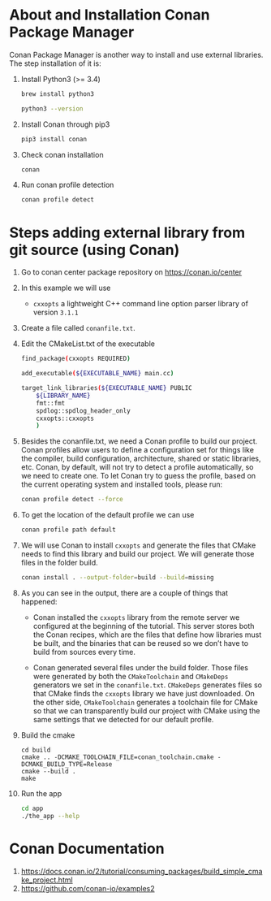 # About and Installation Conan Package Manager

Conan Package Manager is another way to install and use external libraries.
The step installation of it is:
1. Install Python3 (>= 3.4)
    ```bash
    brew install python3

    python3 --version
    ```
2. Install Conan through pip3
    ```bash
    pip3 install conan
    ```

3. Check conan installation
    ```bash
    conan
    ```

4. Run conan profile detection
    ```bash
    conan profile detect
    ```

# Steps adding external library from git source (using Conan)

1. Go to conan center package repository on https://conan.io/center
2. In this example we will use 
    - <code>cxxopts</code> a lightweight C++ command line option parser library of version <code>3.1.1</code>
3. Create a file called <code>conanfile.txt</code>.
4. Edit the CMakeList.txt of the executable
    ```bash
    find_package(cxxopts REQUIRED)

    add_executable(${EXECUTABLE_NAME} main.cc)

    target_link_libraries(${EXECUTABLE_NAME} PUBLIC 
        ${LIBRARY_NAME}
        fmt::fmt
        spdlog::spdlog_header_only
        cxxopts::cxxopts
        ) 
    ```
5. Besides the conanfile.txt, we need a Conan profile to build our project. Conan profiles allow users to define a configuration set for things like the compiler, build configuration, architecture, shared or static libraries, etc. Conan, by default, will not try to detect a profile automatically, so we need to create one. To let Conan try to guess the profile, based on the current operating system and installed tools, please run:
    ```bash
    conan profile detect --force
    ```
6. To get the location of the default profile we can use
    ```bash
    conan profile path default
    ```
7. We will use Conan to install <code>cxxopts</code> and generate the files that CMake needs to find this library and build our project. We will generate those files in the folder build.
    ```bash
    conan install . --output-folder=build --build=missing
    ```

8. As you can see in the output, there are a couple of things that happened:
    - Conan installed the <code>cxxopts</code> library from the remote server we configured at the beginning of the tutorial. This server stores both the Conan recipes, which are the files that define how libraries must be built, and the binaries that can be reused so we don’t have to build from sources every time.

    - Conan generated several files under the build folder. Those files were generated by both the <code>CMakeToolchain</code> and <code>CMakeDeps</code> generators we set in the <code>conanfile.txt</code>. <code>CMakeDeps</code> generates files so that CMake finds the <code>cxxopts</code> library we have just downloaded. On the other side, <code>CMakeToolchain</code> generates a toolchain file for CMake so that we can transparently build our project with CMake using the same settings that we detected for our default profile.

9. Build the cmake
    ```
    cd build
    cmake .. -DCMAKE_TOOLCHAIN_FILE=conan_toolchain.cmake -DCMAKE_BUILD_TYPE=Release
    cmake --build .
    make
    ```

10. Run the app
    ```bash
    cd app
    ./the_app --help
    ```

# Conan Documentation
1. https://docs.conan.io/2/tutorial/consuming_packages/build_simple_cmake_project.html
2. https://github.com/conan-io/examples2